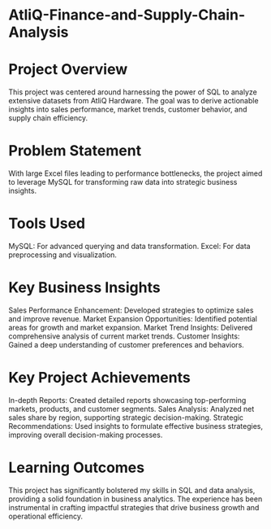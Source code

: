 # AtliQ-Finance-and-Supply-Chain-Analysis
# Project Overview

This project was centered around harnessing the power of SQL to analyze extensive datasets from AtliQ Hardware. The goal was to derive actionable insights into sales performance, market trends, customer behavior, and supply chain efficiency.

# Problem Statement

With large Excel files leading to performance bottlenecks, the project aimed to leverage MySQL for transforming raw data into strategic business insights.

# Tools Used

MySQL: For advanced querying and data transformation.
Excel: For data preprocessing and visualization.
# Key Business Insights

Sales Performance Enhancement: Developed strategies to optimize sales and improve revenue.
Market Expansion Opportunities: Identified potential areas for growth and market expansion.
Market Trend Insights: Delivered comprehensive analysis of current market trends.
Customer Insights: Gained a deep understanding of customer preferences and behaviors.
# Key Project Achievements

In-depth Reports: Created detailed reports showcasing top-performing markets, products, and customer segments.
Sales Analysis: Analyzed net sales share by region, supporting strategic decision-making.
Strategic Recommendations: Used insights to formulate effective business strategies, improving overall decision-making processes.
# Learning Outcomes

This project has significantly bolstered my skills in SQL and data analysis, providing a solid foundation in business analytics. The experience has been instrumental in crafting impactful strategies that drive business growth and operational efficiency.

